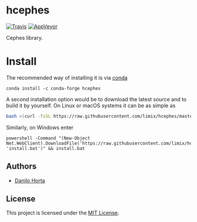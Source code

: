 # hcephes

[![Travis](https://img.shields.io/travis/limix/hcephes.svg?style=flat-square&label=linux%20%2F%20macos%20build)](https://travis-ci.org/limix/hcephes) [![AppVeyor](https://img.shields.io/appveyor/ci/Horta/hcephes.svg?style=flat-square&label=windows%20build)](https://ci.appveyor.com/project/Horta/hcephes)

Cephes library.

# Install

The recommended way of installing it is via [conda](https://conda.io/)

```
conda install -c conda-forge hcephes
```

A second installation option would be to download the latest source and to
build it by yourself.
On Linux or macOS systems it can be as simple as

```bash
bash <(curl -fsSL https://raw.githubusercontent.com/limix/hcephes/master/install)
```

Similarly, on Windows enter

```dos
powershell -Command "(New-Object Net.WebClient).DownloadFile('https://raw.githubusercontent.com/limix/hcephes/master/install.bat', 'install.bat')" && install.bat
```

## Authors

* [Danilo Horta](https://github.com/horta)

## License

This project is licensed under the [MIT License](https://raw.githubusercontent.com/limix/hcephes/master/LICENSE.md).
